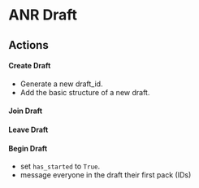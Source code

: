 # ANR Draft

## Actions

#### Create Draft

- Generate a new draft_id.
- Add the basic structure of a new draft.

#### Join Draft

#### Leave Draft

#### Begin Draft

- set `has_started` to `True`.
- message everyone in the draft their first pack (IDs)
